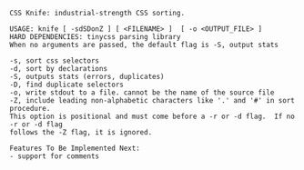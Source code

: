     CSS Knife: industrial-strength CSS sorting.

    USAGE: knife [ -sdSDonZ ] [ <FILENAME> ]  [ -o <OUTPUT_FILE> ] 
    HARD DEPENDENCIES: tinycss parsing library
    When no arguments are passed, the default flag is -S, output stats

    -s, sort css selectors
    -d, sort by declarations
    -S, outputs stats (errors, duplicates)
    -D, find duplicate selectors
    -o, write stdout to a file. cannot be the name of the source file
    -Z, include leading non-alphabetic characters like '.' and '#' in sort procedure.  
    This option is positional and must come before a -r or -d flag.  If no -r or -d flag
    follows the -Z flag, it is ignored.

    Features To Be Implemented Next:
    - support for comments
